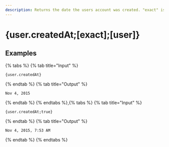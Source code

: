 ```yaml
---
description: Returns the date the users account was created. "exact" is a boolean indicating whether to include hours and minutes.
---
```

# {user.createdAt;[exact];[user]}
## Examples
{% tabs %}
{% tab title="Input" %}
```text
{user.createdAt}
```
{% endtab %}
{% tab title="Output" %}
```text
Nov 4, 2015
```
{% endtab %}
{% endtabs %},{% tabs %}
{% tab title="Input" %}
```text
{user.createdAt;true}
```
{% endtab %}
{% tab title="Output" %}
```text
Nov 4, 2015, 7:53 AM
```
{% endtab %}
{% endtabs %}